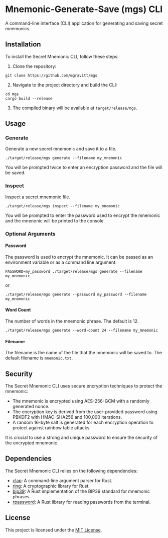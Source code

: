 # Mnemonic-Generate-Save (mgs) CLI

A command-line interface (CLI) application for generating and saving secret mnemonics.

## Installation

To install the Secret Mnemonic CLI, follow these steps:

1. Clone the repository:
```
git clone https://github.com/mgravitt/mgs
```

2. Navigate to the project directory and build the CLI:
```
cd mgs
cargo build --release
```

3. The compiled binary will be available at `target/release/mgs`.

## Usage
### Generate
Generate a new secret mnemonic and save it to a file.
```
./target/release/mgs generate --filename my_mnemonic
```
You will be prompted twice to enter an encryption password and the file will be saved. 

### Inspect
Inspect a secret mnemonic file.
```
./target/release/mgs inspect --filename my_mnemonic
```
You will be prompted to enter the password used to encrypt the mnemonic and the mnenonic will be printed to the console. 

### Optional Arguments
#### Password
The password is used to encrypt the mnemonic. It can be passed as an environment variable or as a command line argument.
```
PASSWORD=my_password ./target/release/mgs generate --filename my_mnemonic
```
or
```
./target/release/mgs generate --password my_password --filename my_mnemonic
```
#### Word Count
The number of words in the mnemonic phrase. The default is 12. 
```
./target/release/mgs generate --word-count 24 --filename my_mnemonic
```

#### Filename
The filename is the name of the file that the mnemonic will be saved to. The default filename is `mnemonic.txt`.

## Security

The Secret Mnemonic CLI uses secure encryption techniques to protect the mnemonic:

- The mnemonic is encrypted using AES-256-GCM with a randomly generated nonce.
- The encryption key is derived from the user-provided password using PBKDF2 with HMAC-SHA256 and 100,000 iterations.
- A random 16-byte salt is generated for each encryption operation to protect against rainbow table attacks.

It is crucial to use a strong and unique password to ensure the security of the encrypted mnemonic.

## Dependencies

The Secret Mnemonic CLI relies on the following dependencies:

- [clap](https://crates.io/crates/clap): A command-line argument parser for Rust.
- [ring](https://crates.io/crates/ring): A cryptographic library for Rust.
- [bip39](https://crates.io/crates/bip39): A Rust implementation of the BIP39 standard for mnemonic phrases.
- [rpassword](https://crates.io/crates/rpassword): A Rust library for reading passwords from the terminal.

## License

This project is licensed under the [MIT License](LICENSE).